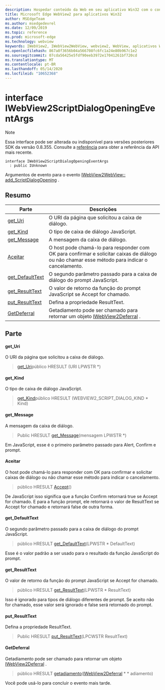 ```yaml
---
description: Hospedar conteúdo da Web em seu aplicativo Win32 com o controle WebView2 do Microsoft Edge
title: Microsoft Edge WebView2 para aplicativos Win32
author: MSEdgeTeam
ms.author: msedgedevrel
ms.date: 12/09/2019
ms.topic: reference
ms.prod: microsoft-edge
ms.technology: webview
keywords: IWebView2, IWebView2WebView, webview2, WebView, aplicativos Win32, Win32, Edge
ms.openlocfilehash: 867a8f3656b04a566708fc6fc1a24e80b967c1e2
ms.sourcegitcommit: 07cda56425e5fdf90eeb3972e17041261bf720cd
ms.translationtype: MT
ms.contentlocale: pt-BR
ms.lasthandoff: 05/14/2020
ms.locfileid: "10652368"
---
```

# interface IWebView2ScriptDialogOpeningEventArgs 

> [!NOTE]
> Essa interface pode ser alterada ou indisponível para versões posteriores SDK da versão 0.8.355. Consulte a [referência](../../../webview2-api-reference.md) para obter a referência da API mais recente.

```
interface IWebView2ScriptDialogOpeningEventArgs
  : public IUnknown
```

Argumentos de evento para o evento [IWebView2WebView:: add_ScriptDialogOpening](IWebView2WebView.md#add_scriptdialogopening) .

## Resumo

 Parte                        | Descrições
--------------------------------|---------------------------------------------
[get_Uri](#get_uri) | O URI da página que solicitou a caixa de diálogo.
[get_Kind](#get_kind) | O tipo de caixa de diálogo JavaScript.
[get_Message](#get_message) | A mensagem da caixa de diálogo.
[Aceitar](#accept) | O host pode chamá-lo para responder com OK para confirmar e solicitar caixas de diálogo ou não chamar esse método para indicar o cancelamento.
[get_DefaultText](#get_defaulttext) | O segundo parâmetro passado para a caixa de diálogo do prompt JavaScript.
[get_ResultText](#get_resulttext) | O valor de retorno da função do prompt JavaScript se Accept for chamado.
[put_ResultText](#put_resulttext) | Defina a propriedade ResultText.
[GetDeferral](#getdeferral) | Getadiamento pode ser chamado para retornar um objeto [IWebView2Deferral](IWebView2Deferral.md) .

## Parte

#### get_Uri 

O URI da página que solicitou a caixa de diálogo.

> [get_Uri](#get_uri)público HRESULT (URI LPWSTR *)

#### get_Kind 

O tipo de caixa de diálogo JavaScript.

> [get_Kind](#get_kind)público HRESULT (WEBVIEW2_SCRIPT_DIALOG_KIND * Kind)

#### get_Message 

A mensagem da caixa de diálogo.

> Public HRESULT [get_Message](#get_message)(mensagem LPWSTR *)

Em JavaScript, esse é o primeiro parâmetro passado para Alert, Confirm e prompt.

#### Aceitar 

O host pode chamá-lo para responder com OK para confirmar e solicitar caixas de diálogo ou não chamar esse método para indicar o cancelamento.

> público HRESULT [Accept](#accept)()

De JavaScript isso significa que a função Confirm retornará true se Accept for chamado. E para a função prompt, ele retornará o valor de ResultText se Accept for chamado e retornará false de outra forma.

#### get_DefaultText 

O segundo parâmetro passado para a caixa de diálogo do prompt JavaScript.

> público HRESULT [get_DefaultText](#get_defaulttext)(LPWSTR * DefaultText)

Esse é o valor padrão a ser usado para o resultado da função JavaScript do prompt.

#### get_ResultText 

O valor de retorno da função do prompt JavaScript se Accept for chamado.

> público HRESULT [get_ResultText](#get_resulttext)(LPWSTR * ResultText)

Isso é ignorado para tipos de diálogo diferentes de prompt. Se aceito não for chamado, esse valor será ignorado e false será retornado do prompt.

#### put_ResultText 

Defina a propriedade ResultText.

> Public HRESULT [put_ResultText](#put_resulttext)(LPCWSTR ResultText)

#### GetDeferral 

Getadiamento pode ser chamado para retornar um objeto [IWebView2Deferral](IWebView2Deferral.md) .

> público HRESULT [getadiamento](#getdeferral)([IWebView2Deferral](IWebView2Deferral.md) * * adiamento)

Você pode usá-lo para concluir o evento mais tarde.

